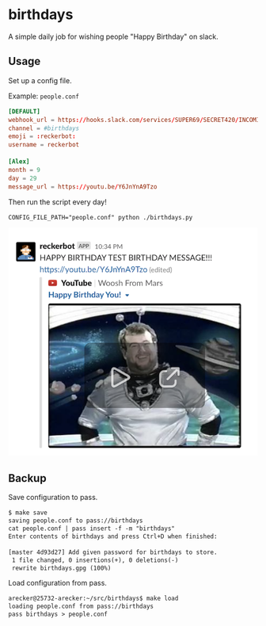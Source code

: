 # birthdays

A simple daily job for wishing people "Happy Birthday" on slack.

## Usage

Set up a config file.

Example: `people.conf`

```conf
[DEFAULT]
webhook_url = https://hooks.slack.com/services/SUPER69/SECRET420/INCOMINGWEBHOOK
channel = #birthdays
emoji = :reckerbot:
username = reckerbot

[Alex]
month = 9
day = 29
message_url = https://youtu.be/Y6JnYnA9Tzo
```

Then run the script every day!

```shell
CONFIG_FILE_PATH="people.conf" python ./birthdays.py
```

![](./screenshot.png)

## Backup

Save configuration to pass.

    $ make save
    saving people.conf to pass://birthdays
    cat people.conf | pass insert -f -m "birthdays"
    Enter contents of birthdays and press Ctrl+D when finished:

    [master 4d93d27] Add given password for birthdays to store.
     1 file changed, 0 insertions(+), 0 deletions(-)
     rewrite birthdays.gpg (100%)

Load configuration from pass.

    arecker@25732-arecker:~/src/birthdays$ make load
    loading people.conf from pass://birthdays
    pass birthdays > people.conf
